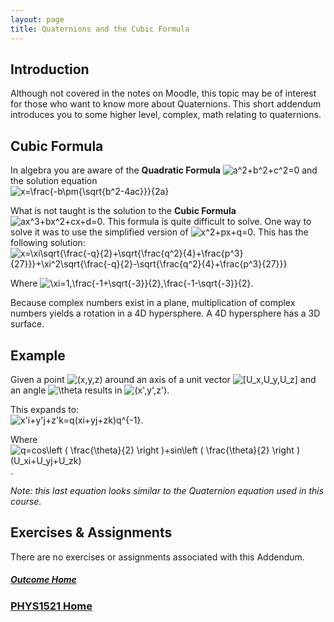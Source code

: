 ```yaml
---
layout: page
title: Quaternions and the Cubic Formula
---
```


## Introduction
Although not covered in the notes on Moodle, this topic may be of interest for those who want to know more about Quaternions. This short addendum introduces you to some higher level, complex, math relating to quaternions.

## Cubic Formula
In algebra you are aware of the **Quadratic Formula** <img src="https://latex.codecogs.com/svg.image?a^2&plus;b^2&plus;c^2=0" title="a^2+b^2+c^2=0" /> and the solution equation<br>
<img src="https://latex.codecogs.com/svg.image?x=\frac{-b\pm{\sqrt{b^2-4ac}}}{2a}" title="x=\frac{-b\pm{\sqrt{b^2-4ac}}}{2a}" />

What is not taught is the solution to the **Cubic Formula** <img src="https://latex.codecogs.com/svg.image?ax^3&plus;bx^2&plus;cx&plus;d=0" title="ax^3+bx^2+cx+d=0" />. This formula is quite difficult to solve. One way to solve it was to use the simplified version of <img src="https://latex.codecogs.com/svg.image?x^2&plus;px&plus;q=0" title="x^2+px+q=0" />. This has the following solution:<br>
<img src="https://latex.codecogs.com/svg.image?x=\xi\sqrt{\frac{-q}{2}&plus;\sqrt{\frac{q^2}{4}&plus;\frac{p^3}{27}}}&plus;\xi^2\sqrt{\frac{-q}{2}-\sqrt{\frac{q^2}{4}&plus;\frac{p^3}{27}}}" title="x=\xi\sqrt{\frac{-q}{2}+\sqrt{\frac{q^2}{4}+\frac{p^3}{27}}}+\xi^2\sqrt{\frac{-q}{2}-\sqrt{\frac{q^2}{4}+\frac{p^3}{27}}}" />

Where <img src="https://latex.codecogs.com/svg.image?\xi=1,\frac{-1&plus;\sqrt{-3}}{2},\frac{-1-\sqrt{-3}}{2}" title="\xi=1,\frac{-1+\sqrt{-3}}{2},\frac{-1-\sqrt{-3}}{2}" />.

Because complex numbers exist in a plane, multiplication of complex numbers yields a rotation in a 4D hypersphere. A 4D hypersphere has a 3D surface.

## Example
Given a point <img src="https://latex.codecogs.com/svg.image?(x,y,z)" title="(x,y,z)" /> around an axis of a unit vector <img src="https://latex.codecogs.com/svg.image?[U_x,U_y,U_z]" title="[U_x,U_y,U_z]" /> and an angle <img src="https://latex.codecogs.com/svg.image?\theta" title="\theta" /> results in <img src="https://latex.codecogs.com/svg.image?(x',y',z')" title="(x',y',z')" />.

This expands to:<br>
<img src="https://latex.codecogs.com/svg.image?x'i&plus;y'j&plus;z'k=q(xi&plus;yj&plus;zk)q^{-1}" title="x'i+y'j+z'k=q(xi+yj+zk)q^{-1}" />.

Where <img src="https://latex.codecogs.com/svg.image?q=cos\left&space;(&space;\frac{\theta}{2}&space;\right&space;)&plus;sin\left&space;(&space;\frac{\theta}{2}&space;\right&space;)(U_xi&plus;U_yj&plus;U_zk)" title="q=cos\left ( \frac{\theta}{2} \right )+sin\left ( \frac{\theta}{2} \right )(U_xi+U_yj+U_zk)" />.

_Note: this last equation looks similar to the Quaternion equation used in this course._

## Exercises & Assignments
There are no exercises or assignments associated with this Addendum.

##### [Outcome Home](index.md)
### [PHYS1521 Home](../)